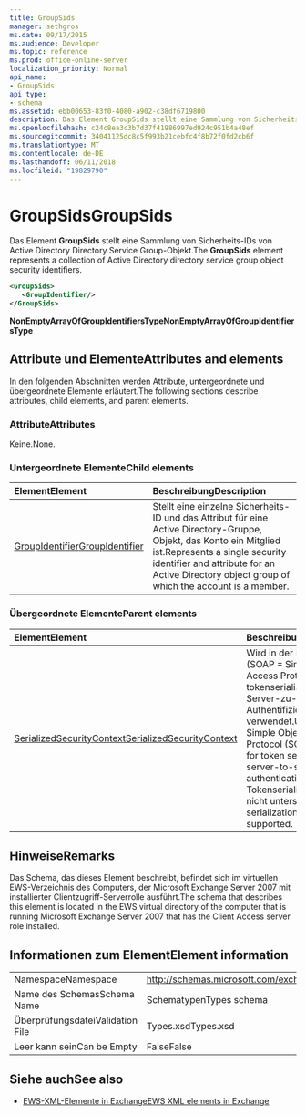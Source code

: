```yaml
---
title: GroupSids
manager: sethgros
ms.date: 09/17/2015
ms.audience: Developer
ms.topic: reference
ms.prod: office-online-server
localization_priority: Normal
api_name:
- GroupSids
api_type:
- schema
ms.assetid: ebb00653-83f0-4080-a902-c38df6719800
description: Das Element GroupSids stellt eine Sammlung von Sicherheits-IDs von Active Directory Directory Service Group-Objekt.
ms.openlocfilehash: c24c8ea3c3b7d37f41986997ed924c951b4a48ef
ms.sourcegitcommit: 34041125dc8c5f993b21cebfc4f8b72f0fd2cb6f
ms.translationtype: MT
ms.contentlocale: de-DE
ms.lasthandoff: 06/11/2018
ms.locfileid: "19829790"
---
```

# <a name="groupsids"></a><span data-ttu-id="d6255-103">GroupSids</span><span class="sxs-lookup"><span data-stu-id="d6255-103">GroupSids</span></span>

<span data-ttu-id="d6255-104">Das Element **GroupSids** stellt eine Sammlung von Sicherheits-IDs von Active Directory Directory Service Group-Objekt.</span><span class="sxs-lookup"><span data-stu-id="d6255-104">The **GroupSids** element represents a collection of Active Directory directory service group object security identifiers.</span></span> 
  
```xml
<GroupSids>
   <GroupIdentifier/>
</GroupSids>
```

 <span data-ttu-id="d6255-105">**NonEmptyArrayOfGroupIdentifiersType**</span><span class="sxs-lookup"><span data-stu-id="d6255-105">**NonEmptyArrayOfGroupIdentifiersType**</span></span>
## <a name="attributes-and-elements"></a><span data-ttu-id="d6255-106">Attribute und Elemente</span><span class="sxs-lookup"><span data-stu-id="d6255-106">Attributes and elements</span></span>

<span data-ttu-id="d6255-107">In den folgenden Abschnitten werden Attribute, untergeordnete und übergeordnete Elemente erläutert.</span><span class="sxs-lookup"><span data-stu-id="d6255-107">The following sections describe attributes, child elements, and parent elements.</span></span>
  
### <a name="attributes"></a><span data-ttu-id="d6255-108">Attribute</span><span class="sxs-lookup"><span data-stu-id="d6255-108">Attributes</span></span>

<span data-ttu-id="d6255-109">Keine.</span><span class="sxs-lookup"><span data-stu-id="d6255-109">None.</span></span>
  
### <a name="child-elements"></a><span data-ttu-id="d6255-110">Untergeordnete Elemente</span><span class="sxs-lookup"><span data-stu-id="d6255-110">Child elements</span></span>

|<span data-ttu-id="d6255-111">**Element**</span><span class="sxs-lookup"><span data-stu-id="d6255-111">**Element**</span></span>|<span data-ttu-id="d6255-112">**Beschreibung**</span><span class="sxs-lookup"><span data-stu-id="d6255-112">**Description**</span></span>|
|:-----|:-----|
|[<span data-ttu-id="d6255-113">GroupIdentifier</span><span class="sxs-lookup"><span data-stu-id="d6255-113">GroupIdentifier</span></span>](groupidentifier.md) <br/> |<span data-ttu-id="d6255-114">Stellt eine einzelne Sicherheits-ID und das Attribut für eine Active Directory-Gruppe, Objekt, das Konto ein Mitglied ist.</span><span class="sxs-lookup"><span data-stu-id="d6255-114">Represents a single security identifier and attribute for an Active Directory object group of which the account is a member.</span></span>  <br/> |
   
### <a name="parent-elements"></a><span data-ttu-id="d6255-115">Übergeordnete Elemente</span><span class="sxs-lookup"><span data-stu-id="d6255-115">Parent elements</span></span>

|<span data-ttu-id="d6255-116">**Element**</span><span class="sxs-lookup"><span data-stu-id="d6255-116">**Element**</span></span>|<span data-ttu-id="d6255-117">**Beschreibung**</span><span class="sxs-lookup"><span data-stu-id="d6255-117">**Description**</span></span>|
|:-----|:-----|
|[<span data-ttu-id="d6255-118">SerializedSecurityContext</span><span class="sxs-lookup"><span data-stu-id="d6255-118">SerializedSecurityContext</span></span>](serializedsecuritycontext.md) <br/> |<span data-ttu-id="d6255-119">Wird in der Kopfzeile (SOAP = Simple Object Access Protocol) für tokenserialisierung für Server-zu-Server-Authentifizierung verwendet.</span><span class="sxs-lookup"><span data-stu-id="d6255-119">Used in the Simple Object Access Protocol (SOAP) header for token serialization in server-to-server authentication.</span></span> <span data-ttu-id="d6255-120">Tokenserialisierung wird nicht unterstützt.</span><span class="sxs-lookup"><span data-stu-id="d6255-120">Token serialization is not supported.</span></span>  <br/> |
   
## <a name="remarks"></a><span data-ttu-id="d6255-121">Hinweise</span><span class="sxs-lookup"><span data-stu-id="d6255-121">Remarks</span></span>

<span data-ttu-id="d6255-122">Das Schema, das dieses Element beschreibt, befindet sich im virtuellen EWS-Verzeichnis des Computers, der Microsoft Exchange Server 2007 mit installierter Clientzugriff-Serverrolle ausführt.</span><span class="sxs-lookup"><span data-stu-id="d6255-122">The schema that describes this element is located in the EWS virtual directory of the computer that is running Microsoft Exchange Server 2007 that has the Client Access server role installed.</span></span>
  
## <a name="element-information"></a><span data-ttu-id="d6255-123">Informationen zum Element</span><span class="sxs-lookup"><span data-stu-id="d6255-123">Element information</span></span>

|||
|:-----|:-----|
|<span data-ttu-id="d6255-124">Namespace</span><span class="sxs-lookup"><span data-stu-id="d6255-124">Namespace</span></span>  <br/> |http://schemas.microsoft.com/exchange/services/2006/types  <br/> |
|<span data-ttu-id="d6255-125">Name des Schemas</span><span class="sxs-lookup"><span data-stu-id="d6255-125">Schema Name</span></span>  <br/> |<span data-ttu-id="d6255-126">Schematypen</span><span class="sxs-lookup"><span data-stu-id="d6255-126">Types schema</span></span>  <br/> |
|<span data-ttu-id="d6255-127">Überprüfungsdatei</span><span class="sxs-lookup"><span data-stu-id="d6255-127">Validation File</span></span>  <br/> |<span data-ttu-id="d6255-128">Types.xsd</span><span class="sxs-lookup"><span data-stu-id="d6255-128">Types.xsd</span></span>  <br/> |
|<span data-ttu-id="d6255-129">Leer kann sein</span><span class="sxs-lookup"><span data-stu-id="d6255-129">Can be Empty</span></span>  <br/> |<span data-ttu-id="d6255-130">False</span><span class="sxs-lookup"><span data-stu-id="d6255-130">False</span></span>  <br/> |
   
## <a name="see-also"></a><span data-ttu-id="d6255-131">Siehe auch</span><span class="sxs-lookup"><span data-stu-id="d6255-131">See also</span></span>



- [<span data-ttu-id="d6255-132">EWS-XML-Elemente in Exchange</span><span class="sxs-lookup"><span data-stu-id="d6255-132">EWS XML elements in Exchange</span></span>](ews-xml-elements-in-exchange.md)

